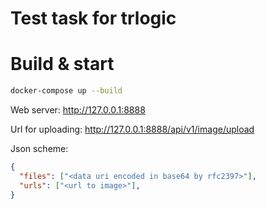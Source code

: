 # Test task for trlogic

# Build & start
```bash
docker-compose up --build
``` 

Web server: http://127.0.0.1:8888

Url for uploading: http://127.0.0.1:8888/api/v1/image/upload

Json scheme:
```json
{
  "files": ["<data uri encoded in base64 by rfc2397>"],
  "urls": ["<url to image>"],
}
```
